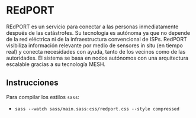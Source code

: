 # REdPORT

REdPORT es un servicio para conectar a las personas inmediatamente después de las catástrofes. Su tecnología es autónoma ya que no depende de la red eléctrica ni de la infraestructura convencional de ISPs. RedPORT visibiliza información relevante por medio de sensores in situ (en tiempo real) y conecta necesidades con ayuda, tanto de los vecinos como de las autoridades. El sistema se basa en nodos autónomos con una arquitectura escalable gracias a su tecnología MESH.

## Instrucciones

Para compilar los estilos `sass`:

* `sass --watch sass/main.sass:css/redport.css --style compressed`
